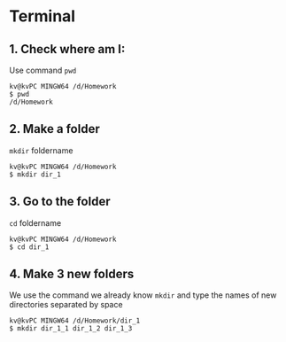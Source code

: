# Terminal
## 1. Check where am I:
Use command ```pwd```
```
kv@kvPC MINGW64 /d/Homework
$ pwd
/d/Homework
```

## 2. Make a folder
``mkdir`` foldername
```
kv@kvPC MINGW64 /d/Homework
$ mkdir dir_1
```

## 3. Go to the folder
```cd``` foldername
```
kv@kvPC MINGW64 /d/Homework
$ cd dir_1
```

## 4. Make 3 new folders
We use the command we already know ```mkdir``` and type the names of new directories separated by space
```
kv@kvPC MINGW64 /d/Homework/dir_1
$ mkdir dir_1_1 dir_1_2 dir_1_3
```



